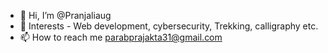 - 👋 Hi, I’m @Pranjaliaug
- 👀 Interests -  Web development, cybersecurity, Trekking, calligraphy etc.
- 📫 How to reach me parabprajakta31@gmail.com

<!---
Pranjaliaug/Pranjaliaug is a ✨ special ✨ repository because its `README.md` (this file) appears on your GitHub profile.
You can click the Preview link to take a look at your changes.
--->
